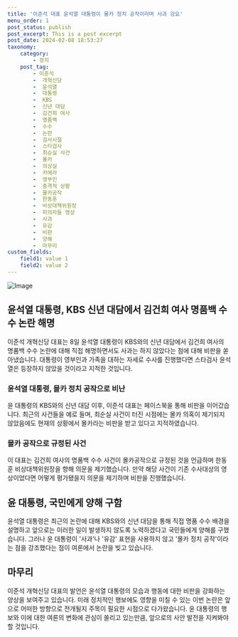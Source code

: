 ```yaml
---
title: '이준석 대표 윤석열 대통령이 몰카 정치 공작이라며 사과 강요'
menu_order: 1
post_status: publish
post_excerpt: This is a post excerpt
post_date: 2024-02-08 18:53:27
taxonomy:
    category:
        - 정치
    post_tag:
        - 이준석
        -  개혁신당
        -  윤석열
        -  대통령
        -  KBS
        -  신년 대담
        -  김건희 여사
        -  명품백
        -  수수
        -  논란
        -  검사시절
        -  스타검사
        -  최순실 사건
        -  몰카
        -  의상실
        -  카메라
        -  영부인
        -  충격적 상황
        -  몰카공작
        -  한동훈
        -  비상대책위원장
        -  피의자들 영상
        -  사과
        -  유감
        -  비판
        -  양해
        -  마무리
custom_fields:
    field1: value 1
    field2: value 2
---
```


![Image](https://imgnews.pstatic.net/image/655/2024/02/08/0000016301_001_20240208081701555.png?type=w647)

## 윤석열 대통령, KBS 신년 대담에서 김건희 여사 명품백 수수 논란 해명  
이준석 개혁신당 대표는 8일 윤석열 대통령이 KBS와의 신년 대담에서 김건희 여사의 명품백 수수 논란에 대해 직접 해명하면서도 사과는 하지 않았다는 점에 대해 비판을 쏟아냈습니다. 대통령이 영부인과 가족을 대하는 자세로 수사를 진행했다면 스타검사 윤석열은 등장하지 않았을 것이라고 지적한 것입니다.
### 윤석열 대통령, 몰카 정치 공작으로 비난  
윤 대통령의 KBS와의 신년 대담 이후, 이준석 대표는 페이스북을 통해 비판을 이어갔습니다. 최근의 사건들을 예로 들며, 최순실 사건이 터진 시점에는 몰카 의혹이 제기되지 않았음에도 현재의 상황에서 몰카라는 비판을 받고 있다고 지적하였습니다.
### 몰카 공작으로 규정된 사건  
이 대표는 김건희 여사의 명품백 수수 사건이 몰카공작으로 규정된 것을 언급하며 한동훈 비상대책위원장을 향해 의문을 제기했습니다. 만약 해당 사건이 기존 수사대상의 영상이었다면 어떻게 평가됐을지 의문을 제기하며 비판을 진행했습니다.
## 윤 대통령, 국민에게 양해 구함  
윤석열 대통령은 최근의 논란에 대해 KBS와의 신년 대담을 통해 직접 명품 수수 배경을 설명하고 앞으로는 이러한 일이 발생하지 않도록 노력하겠다고 국민들에게 양해를 구했습니다. 그러나 윤 대통령이 '사과'나 '유감' 표현을 사용하지 않고 '몰카 정치 공작'이라는 점을 강조했다는 점이 여론에서 논란을 빚고 있습니다.
## 마무리  
이준석 개혁신당 대표의 발언은 윤석열 대통령의 모습과 행동에 대한 비판을 강화하는 양상을 보여주고 있습니다. 미래 정치적인 행보에도 영향을 미칠 수 있는 이번 논란은 앞으로 어떠한 방향으로 전개될지 주목이 필요한 시점으로 다가왔습니다. 윤 대통령의 행보와 이에 대한 여론의 변화에 관심이 쏠리고 있는만큼, 앞으로의 사안 발전을 지켜봐야 할 것입니다.
